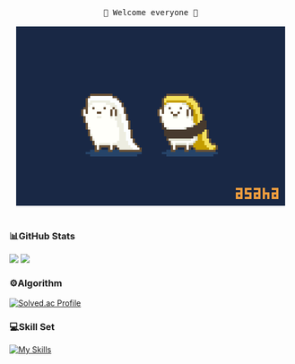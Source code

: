 <div align="center">
  <samp>
      💙 Welcome everyone 💙<br><br>
  </samp>
  <img src="README.assets/sushi.gif" style="zoom:80%;"/><br><br>
</div>



### 📊GitHub Stats

  <a href="https://stats.dooboo.io"><img src="https://stats.dooboo.io/api/github-stats-advanced?login=code-sum" width="600" /></a>
  <a href="https://stats.dooboo.io"><img src="https://stats.dooboo.io/api/github-trophies?login=code-sum" width="720" /></a>



### ⚙️Algorithm

[![Solved.ac Profile](http://mazassumnida.wtf/api/v2/generate_badge?boj=summer_2)](https://solved.ac/summer_2/)



### 💻Skill Set

[![My Skills](https://skillicons.dev/icons?i=c,java,python,js,spring,fastapi,django,vue,npm,nodejs,express,jquery,r,postgres,mysql,sqlite,html,css,bootstrap,vscode,eclipse,docker,postman,aws,githubactions,github,git,maven,linux,vim,powershell,md,figma,stackoverflow,discord)](https://skillicons.dev)
